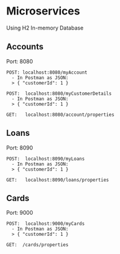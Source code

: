 # Microservices
Using H2 In-memory Database

## Accounts
Port: 8080

    POST: localhost:8080/myAccount
      - In Postman as JSON:
      > { "customerId": 1 }

    POST:  localhost:8080/myCustomerDetails
      - In Postman as JSON:
      > { "customerId": 1 }

    GET:   localhost:8080/account/properties

## Loans
Port: 8090

    POST:  localhost:8090/myLoans
      - In Postman as JSON:
      > { "customerId": 1 }

    GET:   localhost:8090/loans/properties

## Cards
Port: 9000

    POST:  localhost:9000/myCards
      - In Postman as JSON:
      > { "customerId": 1 }

    GET:  /cards/properties

